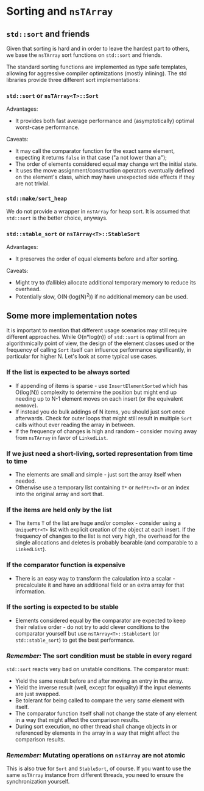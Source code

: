 # Sorting and `nsTArray`

## `std::sort` and friends

Given that sorting is hard and in order to leave the hardest part to others, we base the ``nsTArray`` sort functions on ``std::sort`` and friends.

The standard sorting functions are implemented as type safe templates, allowing for aggressive compiler optimizations (mostly inlining). The std libraries provide three different sort implementations:

### ``std::sort`` or ``nsTArray<T>::Sort``

  Advantages:

  - It provides both fast average performance and (asymptotically) optimal worst-case performance.

  Caveats:

  - It may call the comparator function for the exact same element, expecting it returns ``false`` in that case ("a not lower than a");
  - The order of elements considered equal may change wrt the initial state.
  - It uses the move assignment/construction operators eventually defined on the element's class, which may have unexpected side effects if they are not trivial.

### ``std::make/sort_heap``

  We do not provide a wrapper in ``nsTArray`` for heap sort. It is assumed that ``std::sort`` is the better choice, anyways.

### ``std::stable_sort`` or ``nsTArray<T>::StableSort``

  Advantages:

  - It preserves the order of equal elements before and after sorting.

  Caveats:

  - Might try to (fallible) allocate additional temporary memory to reduce its overhead.
  - Potentially slow, O(N·(log(N)<sup>2</sup>)) if no additional memory can be used.

## Some more implementation notes

It is important to mention that different usage scenarios may still require
different approaches. While O(n*log(n)) of ``std::sort`` is optimal from an algorithmically point of view, the design of the element classes used or the frequency of calling ``Sort`` itself can influence performance significantly, in particular for higher N. Let's look at some typical use cases.

### If the list is expected to be always sorted
  - If appending of items is sparse - use ``InsertElementSorted`` which has
    O(log(N)) complexity to determine the position but might end up needing
    up to N-1 element moves on each insert (or the equivalent ``memmove``).
  - If instead you do bulk addings of N items, you should just sort once
    afterwards. Check for outer loops that might still result in multiple
    ``Sort`` calls without ever reading the array in between.
  - If the frequency of changes is high and random - consider moving away from
    ``nsTArray`` in favor of ``LinkedList``.

### If we just need a short-living, sorted representation from time to time
  - The elements are small and simple - just sort the array itself when needed.
  - Otherwise use a temporary list containing ``T*`` or ``RefPtr<T>`` or an
    index into the original array and sort that.

### If the items are held only by the list
- The items ``T`` of the list are huge and/or complex - consider using a  ``UniquePtr<T>`` list with explicit creation of the object at each insert. If the frequency of changes to the list is not very high, the overhead for the single allocations and deletes is probably bearable (and comparable to a ``LinkedList``).

### If the comparator function is expensive
- There is an easy way to transform the calculation into a scalar - precalculate it and have an additional field or an extra array for that information.

### If the sorting is expected to be stable
- Elements considered equal by the comparator are expected to keep their relative order - do not try to add clever conditions to the comparator yourself but use ``nsTArray<T>::StableSort`` (or ``std::stable_sort``) to get the best performance.

### *Remember:* The sort condition must be stable in every regard
``std::sort`` reacts  very bad on unstable conditions. The comparator must:
  - Yield the same result before and after moving an entry in the array.
  - Yield the inverse result (well, except for equality) if the input elements are just swapped.
  - Be tolerant for being called to compare the very same element with itself.
  - The comparator function itself shall not change the state of any element
    in a way that might affect the comparison results.
  - During sort execution, no other thread shall change objects in or referenced by elements in the array in a way that might affect the comparison results.

### *Remember:* Mutating operations on ``nsTArray``  are not atomic
This is also true for `Sort` and `StableSort`, of course. If you want to use the same ``nsTArray`` instance from different threads, you need to ensure the synchronization yourself.
